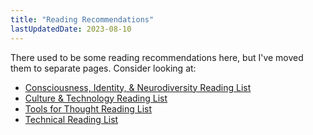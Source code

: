 ```yaml
---
title: "Reading Recommendations"
lastUpdatedDate: 2023-08-10
---
```


There used to be some reading recommendations here, but I've moved them to separate pages.
Consider looking at:

- [Consciousness, Identity, & Neurodiversity Reading List](https://rwblickhan.org/misc/consciousness-neurodiversity-reading-list/)
- [Culture & Technology Reading List](https://rwblickhan.org/misc/culture-reading-list/)
- [Tools for Thought Reading List](https://rwblickhan.org/misc/tools-for-thought-reading-list/)
- [Technical Reading List](https://rwblickhan.org/technical/technical-reading-list/)